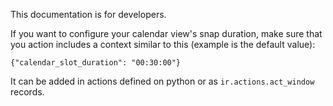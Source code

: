 This documentation is for developers.

If you want to configure your calendar view's snap duration, make sure
that you action includes a context similar to this (example is the
default value):

    {"calendar_slot_duration": "00:30:00"}

It can be added in actions defined on python or as
`ir.actions.act_window` records.
